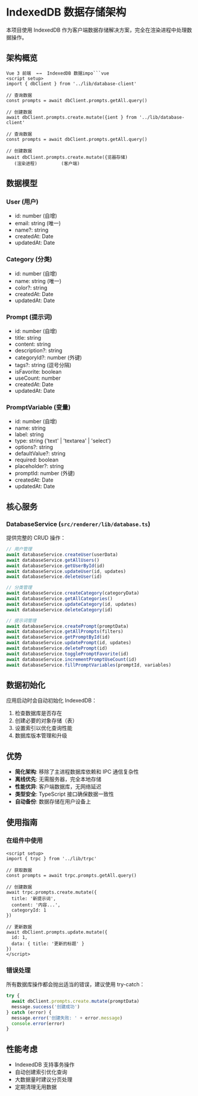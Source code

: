 # IndexedDB 数据存储架构

本项目使用 IndexedDB 作为客户端数据存储解决方案，完全在渲染进程中处理数据操作。

## 架构概览

```
Vue 3 前端  ←→  IndexedDB 数据impo```vue
<script setup>
import { dbClient } from '../lib/database-client'

// 查询数据
const prompts = await dbClient.prompts.getAll.query()

// 创建数据
await dbClient.prompts.create.mutate({ient } from '../lib/database-client'

// 查询数据
const prompts = await dbClient.prompts.getAll.query()

// 创建数据
await dbClient.prompts.create.mutate({览器存储)
   (渲染进程)         (客户端)
```

## 数据模型

### User (用户)
- id: number (自增)
- email: string (唯一)
- name?: string
- createdAt: Date
- updatedAt: Date

### Category (分类)
- id: number (自增)
- name: string (唯一)
- color?: string
- createdAt: Date
- updatedAt: Date

### Prompt (提示词)
- id: number (自增)
- title: string
- content: string
- description?: string
- categoryId?: number (外键)
- tags?: string (逗号分隔)
- isFavorite: boolean
- useCount: number
- createdAt: Date
- updatedAt: Date

### PromptVariable (变量)
- id: number (自增)
- name: string
- label: string
- type: string ('text' | 'textarea' | 'select')
- options?: string
- defaultValue?: string
- required: boolean
- placeholder?: string
- promptId: number (外键)
- createdAt: Date
- updatedAt: Date

## 核心服务

### DatabaseService (`src/renderer/lib/database.ts`)

提供完整的 CRUD 操作：

```typescript
// 用户管理
await databaseService.createUser(userData)
await databaseService.getAllUsers()
await databaseService.getUserById(id)
await databaseService.updateUser(id, updates)
await databaseService.deleteUser(id)

// 分类管理
await databaseService.createCategory(categoryData)
await databaseService.getAllCategories()
await databaseService.updateCategory(id, updates)
await databaseService.deleteCategory(id)

// 提示词管理
await databaseService.createPrompt(promptData)
await databaseService.getAllPrompts(filters)
await databaseService.getPromptById(id)
await databaseService.updatePrompt(id, updates)
await databaseService.deletePrompt(id)
await databaseService.togglePromptFavorite(id)
await databaseService.incrementPromptUseCount(id)
await databaseService.fillPromptVariables(promptId, variables)
```

## 数据初始化

应用启动时会自动初始化 IndexedDB：

1. 检查数据库是否存在
2. 创建必要的对象存储（表）
3. 设置索引以优化查询性能
4. 数据库版本管理和升级

## 优势

- **简化架构**: 移除了主进程数据库依赖和 IPC 通信复杂性
- **离线优先**: 无需服务器，完全本地存储
- **性能优异**: 客户端数据库，无网络延迟
- **类型安全**: TypeScript 接口确保数据一致性
- **自动备份**: 数据存储在用户设备上

## 使用指南

### 在组件中使用

```vue
<script setup>
import { trpc } from '../lib/trpc'

// 获取数据
const prompts = await trpc.prompts.getAll.query()

// 创建数据
await trpc.prompts.create.mutate({
  title: '新提示词',
  content: '内容...',
  categoryId: 1
})

// 更新数据
await dbClient.prompts.update.mutate({
  id: 1,
  data: { title: '更新的标题' }
})
</script>
```

### 错误处理

所有数据库操作都会抛出适当的错误，建议使用 try-catch：

```typescript
try {
  await dbClient.prompts.create.mutate(promptData)
  message.success('创建成功')
} catch (error) {
  message.error('创建失败: ' + error.message)
  console.error(error)
}
```

## 性能考虑

- IndexedDB 支持事务操作
- 自动创建索引优化查询
- 大数据量时建议分页处理
- 定期清理无用数据
